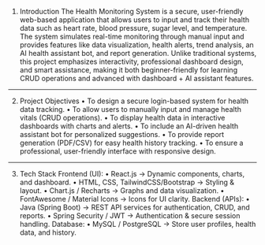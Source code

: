 1. Introduction
The Health Monitoring System is a secure, user-friendly web-based application that allows users to input and track their health data such as heart rate, blood pressure, sugar level, and temperature. The system simulates real-time monitoring through manual input and provides features like data visualization, health alerts, trend analysis, an AI health assistant bot, and report generation.
Unlike traditional systems, this project emphasizes interactivity, professional dashboard design, and smart assistance, making it both beginner-friendly for learning CRUD operations and advanced with dashboard + AI assistant features.
________________________________________
 2. Project Objectives
•	To design a secure login-based system for health data tracking.
•	To allow users to manually input and manage health vitals (CRUD operations).
•	To display health data in interactive dashboards with charts and alerts.
•	To include an AI-driven health assistant bot for personalized suggestions.
•	To provide report generation (PDF/CSV) for easy health history tracking.
•	To ensure a professional, user-friendly interface with responsive design.
________________________________________
 3. Tech Stack
Frontend (UI):
•	React.js → Dynamic components, charts, and dashboard.
•	HTML, CSS, TailwindCSS/Bootstrap → Styling & layout.
•	Chart.js / Recharts → Graphs and data visualization.
•	FontAwesome / Material Icons → Icons for UI clarity.
Backend (APIs):
•	Java (Spring Boot) → REST API services for authentication, CRUD, and reports.
•	Spring Security / JWT → Authentication & secure session handling.
Database:
•	MySQL / PostgreSQL → Store user profiles, health data, and history.
